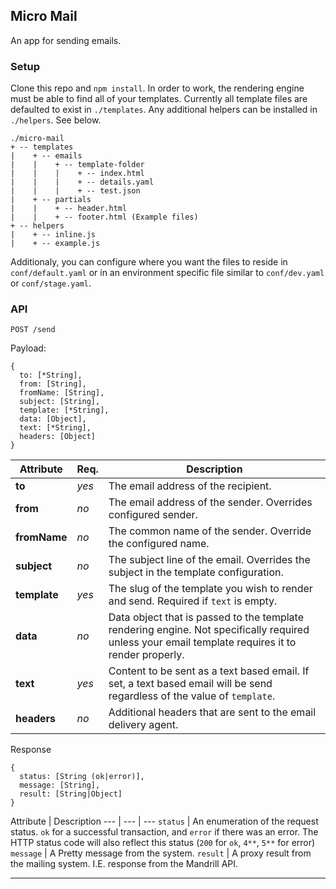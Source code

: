 ## Micro Mail

An app for sending emails.

### Setup

Clone this repo and `npm install`. In order to work, the rendering engine must be able to find all of your templates. Currently all template files are defaulted to exist in `./templates`. Any additional helpers can be installed in `./helpers`. See below.

```
./micro-mail
+ -- templates
|    + -- emails
|    |    + -- template-folder
|    |    |    + -- index.html
|    |    |    + -- details.yaml
|    |    |    + -- test.json
|    + -- partials
|    |    + -- header.html
|    |    + -- footer.html (Example files)
+ -- helpers
|    + -- inline.js
|    + -- example.js
```

Additionaly, you can configure where you want the files to reside in `conf/default.yaml` or in an environment specific file similar to `conf/dev.yaml` or `conf/stage.yaml`.

### API

`POST /send`

Payload:

```
{
  to: [*String],
  from: [String],
  fromName: [String],
  subject: [String],
  template: [*String],
  data: [Object],
  text: [*String],
  headers: [Object]
}
```

Attribute | Req. | Description
--- | --- | ---
**to** | *yes* | The email address of the recipient.
**from** | *no* | The email address of the sender. Overrides configured sender.
**fromName** | *no* | The common name of the sender. Override the configured name.
**subject** | *no* | The subject line of the email. Overrides the subject in the template configuration.
**template** | *yes* | The slug of the template you wish to render and send. Required if `text` is empty.
**data** | *no* | Data object that is passed to the template rendering engine. Not specifically required unless your email template requires it to render properly.
**text** | *yes* | Content to be sent as a text based email. If set, a text based email will be send regardless of the value of `template`.
**headers** | *no* | Additional headers that are sent to the email delivery agent.


Response

```
{
  status: [String (ok|error)],
  message: [String],
  result: [String|Object]
}
```

Attribute | Description
--- | --- | ---
`status` | An enumeration of the request status. `ok` for a successful transaction, and `error` if there was an error. The HTTP status code will also reflect this status (`200` for `ok`, `4**`, `5**` for error)
`message` | A Pretty message from the system.
`result` | A proxy result from the mailing system. I.E. response from the Mandrill API.

-----
